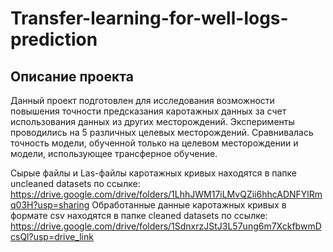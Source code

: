 # Transfer-learning-for-well-logs-prediction
## Описание проекта
Данный проект подготовлен для исследования возможности повышения точности предсказания каротажных данных за счет использования данных из других месторождений. Эксперименты проводились на 5 различных целевых месторождений. Сравнивалась точность модели, обученной только на целевом месторождении и модели, использующее трансферное обучение.

Сырые файлы и Las-файлы каротажных кривых находятся в папке uncleaned datasets по ссылке: https://drive.google.com/drive/folders/1LhhJWM17iLMvQZii6hhcADNFYlRmq03H?usp=sharing
Обработанные данные каротажных кривых в формате csv находятся в папке cleaned datasets по ссылке: https://drive.google.com/drive/folders/1SdnxrzJStJ3L57ung6m7XckfbwmDcsQl?usp=drive_link
